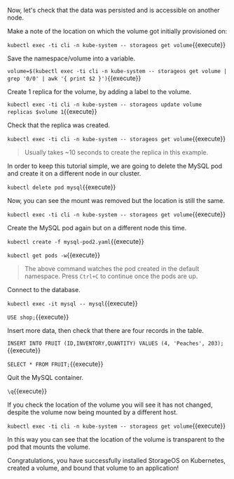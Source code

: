 Now, let's check that the data was persisted and is accessible on another node.

Make a note of the location on which the volume got initially provisioned on:

`kubectl exec -ti cli -n kube-system -- storageos get volume`{{execute}}

Save the namespace/volume into a variable.

`volume=$(kubectl exec -ti cli -n kube-system -- storageos get volume | grep '0/0' | awk '{ print $2 }')`{{execute}}

Create 1 replica for the volume, by adding a label to the volume.

`kubectl exec -ti cli -n kube-system -- storageos update volume replicas $volume 1`{{execute}}

Check that the replica was created.

`kubectl exec -ti cli -n kube-system -- storageos get volume`{{execute}}

> Usually takes ~10 seconds to create the replica in this example.

In order to keep this tutorial simple, we are going to delete the MySQL pod and create it on a different node in our cluster.

`kubectl delete pod mysql`{{execute}}

Now, you can see the mount was removed but the location is still the same.

`kubectl exec -ti cli -n kube-system -- storageos get volume`{{execute}}


Create the MySQL pod again but on a different node this time.

`kubectl create -f mysql-pod2.yaml`{{execute}}

`kubectl get pods -w`{{execute}}

> The above command watches the pod created in the default namespace. Press `Ctrl+C` to continue once the pods are up.

Connect to the database.

`kubectl exec -it mysql -- mysql`{{execute}}

`USE shop;`{{execute}}

Insert more data, then check that there are four records in the table.

`INSERT INTO FRUIT (ID,INVENTORY,QUANTITY) VALUES (4, 'Peaches', 203);`{{execute}}

`SELECT * FROM FRUIT;`{{execute}}

Quit the MySQL container.

`\q`{{execute}}

If you check the location of the volume you will see it has not changed,
despite the volume now being mounted by a different host.

`kubectl exec -ti cli -n kube-system -- storageos get volume`{{execute}}

In this way you can see that the location of the volume is transparent to the
pod that mounts the volume.

Congratulations, you have successfully installed StorageOS on Kubernetes, created a volume, and bound that volume to an application!